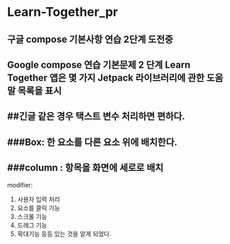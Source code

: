 # Learn-Together_pr
구글 compose 기본사항 연습 2단계 도전중
--
Google compose 연습 기본문제 2 단계
Learn Together 앱은 몇 가지 Jetpack 라이브러리에 관한 도움말 목록을 표시
--
##긴글 같은 경우 택스트 변수 처리하면 편하다.
--
###Box: 한 요소를 다른 요소 위에 배치한다.
--
###column : 항목을 화면에 세로로 배치
--
modifier: 
1. 사용자 입력 처리
2. 요소를 클릭 기능
3. 스크롤 기능
4. 드래그 기능
5. 확대기능 등등 있는 것을 알게 되었다.
